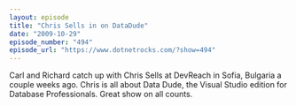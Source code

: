 ```yaml
---
layout: episode
title: "Chris Sells in on DataDude"
date: "2009-10-29"
episode_number: "494"
episode_url: "https://www.dotnetrocks.com/?show=494"
---
```


Carl and Richard catch up with Chris Sells at DevReach in Sofia, Bulgaria a couple weeks ago. Chris is all about Data Dude, the Visual Studio edition for Database Professionals. Great show on all counts.
